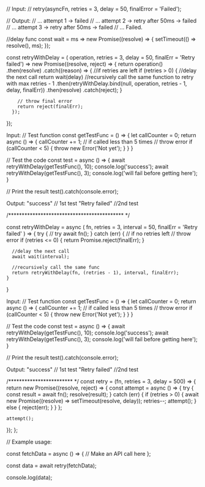 // Input:
// retry(asyncFn, retries = 3, delay = 50, finalError = 'Failed');

// Output:
// ... attempt 1 -> failed
// ... attempt 2 -> retry after 50ms -> failed
// ... attempt 3 -> retry after 50ms -> failed
// ... Failed.


//delay func
const wait = ms => new Promise((resolve) => {
    setTimeout(() => resolve(), ms);
  });


  const retryWithDelay = (
    operation, retries = 3, 
    delay = 50, finalErr = 'Retry failed') => new Promise((resolve, reject) => {
    return operation()
      .then(resolve)
      .catch((reason) => {
        //if retries are left
        if (retries > 0) {
          //delay the next call
          return wait(delay)
            //recursively call the same function to retry with max retries - 1
            .then(retryWithDelay.bind(null, operation, retries - 1, delay, finalErr))
            .then(resolve)
            .catch(reject);
        }
        
        // throw final error
        return reject(finalErr);
      });
  });

  Input:
// Test function
const getTestFunc = () => {
  let callCounter = 0;
  return async () => {
    callCounter += 1;
    // if called less than 5 times
    // throw error
    if (callCounter < 5) {
      throw new Error('Not yet');
    }
  }
}

// Test the code
const test = async () => {
  await retryWithDelay(getTestFunc(), 10);
  console.log('success');
  await retryWithDelay(getTestFunc(), 3);
  console.log('will fail before getting here');
}

// Print the result
test().catch(console.error);

Output:
"success" // 1st test
"Retry failed" //2nd test


/******************************************* */

const retryWithDelay = async (
    fn, retries = 3, interval = 50,
    finalErr = 'Retry failed'
  ) => {
    try {
      // try
      await fn();
    } catch (err) {
      // if no retries left
      // throw error
      if (retries <= 0) {
        return Promise.reject(finalErr);
      }
      
      //delay the next call
      await wait(interval);
      
      //recursively call the same func
      return retryWithDelay(fn, (retries - 1), interval, finalErr);
    }
  }


  Input:
// Test function
const getTestFunc = () => {
  let callCounter = 0;
  return async () => {
    callCounter += 1;
    // if called less than 5 times
    // throw error
    if (callCounter < 5) {
      throw new Error('Not yet');
    }
  }
}

// Test the code
const test = async () => {
  await retryWithDelay(getTestFunc(), 10);
  console.log('success');
  await retryWithDelay(getTestFunc(), 3);
  console.log('will fail before getting here');
}

// Print the result
test().catch(console.error);

Output:
"success" // 1st test
"Retry failed" //2nd test




/************************ */
const retry = (fn, retries = 3, delay = 500) => {
  return new Promise((resolve, reject) => {
    const attempt = async () => {
      try {
        const result = await fn();
        resolve(result);
      } catch (err) {
        if (retries > 0) {
          await new Promise((resolve) => setTimeout(resolve, delay));
          retries--;
          attempt();
        } else {
          reject(err);
        }
      }
    };

    attempt();
  });
};

// Example usage:

const fetchData = async () => {
  // Make an API call here
};

const data = await retry(fetchData);

console.log(data);